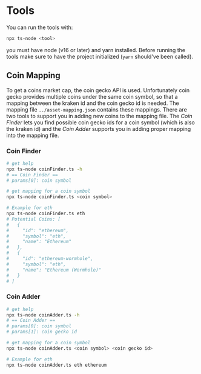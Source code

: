 # Tools

You can run the tools with:
```bash
npx ts-node <tool>
```

you must have node (v16 or later) and yarn installed. Before running the tools make sure to have the project initialized (`yarn` should've been called).


## Coin Mapping

To get a coins market cap, the coin gecko API is used. Unfortunately coin gecko provides multiple coins under the same coin symbol, so that a mapping between the kraken id and the coin gecko id is needed. The mapping file `../asset-mapping.json` contains these mappings. There are two tools to support you in adding new coins to the mapping file. The *Coin Finder* lets you find possible coin gecko ids for a coin symbol (which is also the kraken id) and the *Coin Adder* supports you in adding proper mapping into the mapping file.


### Coin Finder

```bash
# get help
npx ts-node coinFinder.ts -h
# == Coin Finder ==
# params[0]: coin symbol

# get mapping for a coin symbol
npx ts-node coinFinder.ts <coin symbol>

# Example for eth
npx ts-node coinFinder.ts eth
# Potential Coins: [
#   {
#     "id": "ethereum",
#     "symbol": "eth",
#     "name": "Ethereum"
#   },
#   {
#     "id": "ethereum-wormhole",
#     "symbol": "eth",
#     "name": "Ethereum (Wormhole)"
#   }
# ]
```


### Coin Adder

```bash
# get help
npx ts-node coinAdder.ts -h
# == Coin Adder ==
# params[0]: coin symbol
# params[1]: coin gecko id

# get mapping for a coin symbol
npx ts-node coinAdder.ts <coin symbol> <coin gecko id>

# Example for eth
npx ts-node coinAdder.ts eth ethereum
```